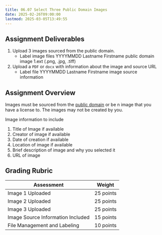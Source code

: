 ```yaml
---
title: 06.07 Select Three Public Domain Images
date: 2025-02-26T09:00:00
lastmod: 2025-03-05T13:49:55
---
```


## Assignment Deliverables

1. Upload 3 images sourced from the public domain.
   - Label image files YYYYMMDD Lastname Firstname public domain image 1.ext (.png, .jpg, .tiff)
2. Upload a `PDF` or `docx` with information about the image and source URL
   - Label file YYYYMMDD Lastname Firstname image source information

## Assignment Overview

Images must be sourced from the [public domain](./06-05-public-domain.md) or be n image that you have a license to. The images may not be created by you.

Image information to include

1. Title of Image if available
2. Creator of image if available
3. Date of creation if available
4. Location of image if available
5. Brief description of image and why you selected it
6. URL of image

## Grading Rubric

<div class="responsive-table-markdown">

| Assessment                        | Weight    |
| --------------------------------- | --------- |
| Image 1 Uploaded                  | 25 points |
| Image 2 Uploaded                  | 25 points |
| Image 3 Uploaded                  | 25 points |
| Image Source Information Included | 15 points |
| File Management and Labeling      | 10 points |

</div>

